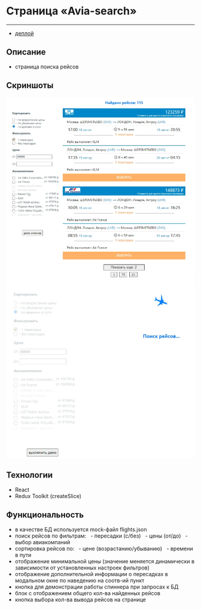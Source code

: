 # Страница «Avia-search»
***

- [деплой](https://avia-search-22.herokuapp.com)

## Описание
- страница поиска рейсов

## Скриншоты
![общий вид приложения](https://github.com/NikolayMishaev/avia-search/raw/master/src/images/readme/01.jpg)
![спиннер](https://github.com/NikolayMishaev/avia-search/raw/master/src/images/readme/02.jpg)

## Технологии
- React
- Redux Toolkit (createSlice)

## Функциональность
- в качестве БД используется mock-файл flights.json
- поиск рейсов по фильтрам:
  - пересадки (с/без)
  - цены (от/до)
  - выбор авиакомпаний
- сортировка рейсов по:
  - цене (возрастанию/убыванию)
  - времени в пути
- отображение минимальной цены (значение меняется динамически в зависимости от установленных настроек фильтров)
- отображение дополнительной информации о пересадках в модальном окне по наведению на соотв-ий пункт
- кнопка для демонстрации работы спиннера при запросах к БД
- блок с отображением общего кол-ва найденных рейсов
- кнопка выбора кол-ва вывода рейсов на странице